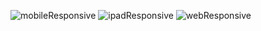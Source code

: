 ![mobileResponsive](https://github.com/Rosten1805/Portfolio/assets/123247001/bcf67050-2c0e-4900-921f-456c0f5a827b)
![ipadResponsive](https://github.com/Rosten1805/Portfolio/assets/123247001/b22a5b2a-aeda-43ad-921d-aca98b4101ee)
![webResponsive](https://github.com/Rosten1805/Portfolio/assets/123247001/59b04a34-6373-4f04-96f6-610f3d1db2c6)
